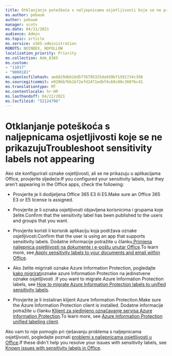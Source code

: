 ```yaml
---
title: Otklanjanje poteškoća s naljepnicama osjetljivosti koje se ne prikazuju
ms.author: pebaum
author: pebaum
manager: scotv
ms.date: 04/21/2021
audience: Admin
ms.topic: article
ms.service: o365-administration
ROBOTS: NOINDEX, NOFOLLOW
localization_priority: Priority
ms.collection: Adm_O365
ms.custom:
- "11017"
- "9000181"
ms.openlocfilehash: ae6829dbb16d5f76795325da939bf1591734c398
ms.sourcegitcommit: e9206b7bb1bf2efd2471edbf4c60c00c3607bc41
ms.translationtype: MT
ms.contentlocale: hr-HR
ms.lasthandoff: 04/22/2021
ms.locfileid: "52124796"
---
```

# <a name="troubleshoot-sensitivity-labels-not-appearing"></a><span data-ttu-id="4ddf4-102">Otklanjanje poteškoća s naljepnicama osjetljivosti koje se ne prikazuju</span><span class="sxs-lookup"><span data-stu-id="4ddf4-102">Troubleshoot sensitivity labels not appearing</span></span>

<span data-ttu-id="4ddf4-103">Ako ste konfigurirali oznake osjetljivosti, ali se ne prikazuju u aplikacijama Office, provjerite sljedeće:</span><span class="sxs-lookup"><span data-stu-id="4ddf4-103">If you configured your sensitivity labels, but they aren't appearing in the Office apps, check the following:</span></span>

- <span data-ttu-id="4ddf4-104">Provjerite je li dodijeljena Office 365 E3 ili E5.</span><span class="sxs-lookup"><span data-stu-id="4ddf4-104">Make sure an Office 365 E3 or E5 license is assigned.</span></span>

- <span data-ttu-id="4ddf4-105">Provjerite je li oznaka osjetljivosti objavljena korisnicima i grupama koje želite.</span><span class="sxs-lookup"><span data-stu-id="4ddf4-105">Confirm that the sensitivity label has been published to the users and groups that you want.</span></span>

- <span data-ttu-id="4ddf4-106">Provjerite koristi li korisnik aplikaciju koja podržava oznake osjetljivosti.</span><span class="sxs-lookup"><span data-stu-id="4ddf4-106">Confirm that the user is using an app that supports sensitivity labels.</span></span> <span data-ttu-id="4ddf4-107">Dodatne informacije potražite u članku[ Primjena naljepnica osjetljivosti na dokumente i e-poštu unutar Office](https://go.microsoft.com/fwlink/?linkid=2106446).</span><span class="sxs-lookup"><span data-stu-id="4ddf4-107">To learn more, see[ Apply sensitivity labels to your documents and email within Office](https://go.microsoft.com/fwlink/?linkid=2106446).</span></span>

- <span data-ttu-id="4ddf4-108">Ako želite migrirati oznake Azure Information Protection, pogledajte [kako migrirati](https://go.microsoft.com/fwlink/?linkid=2106056)oznake azure Information Protection na jedinstvene oznake osjetljivosti .</span><span class="sxs-lookup"><span data-stu-id="4ddf4-108">If you want to migrate Azure Information Protection labels, see [How to migrate Azure Information Protection labels to unified sensitivity labels](https://go.microsoft.com/fwlink/?linkid=2106056).</span></span>

- <span data-ttu-id="4ddf4-109">Provjerite je li instaliran klijent Azure Information Protection.</span><span class="sxs-lookup"><span data-stu-id="4ddf4-109">Make sure the Azure Information Protection client is installed.</span></span> <span data-ttu-id="4ddf4-110">Dodatne informacije potražite u članku [Klijent za sjedinjeno označavanje servisa Azure Information Protection](https://go.microsoft.com/fwlink/?linkid=2106374).</span><span class="sxs-lookup"><span data-stu-id="4ddf4-110">To learn more, see [Azure Information Protection unified labeling client](https://go.microsoft.com/fwlink/?linkid=2106374).</span></span>

<span data-ttu-id="4ddf4-111">Ako vam to nije pomoglo pri rješavanju problema s naljepnicama osjetljivosti, pogledajte poznati [problemi s naljepnicama osjetljivosti u Office](https://go.microsoft.com/fwlink/?linkid=2106447).</span><span class="sxs-lookup"><span data-stu-id="4ddf4-111">If these didn't help you resolve your issues with sensitivity labels, see [Known issues with sensitivity labels in Office](https://go.microsoft.com/fwlink/?linkid=2106447).</span></span>